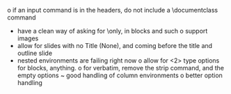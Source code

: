 o if an input command is in the headers, do not include a
  \documentclass command
- have a clean way of asking for \only, in blocks and such
o support images
- allow for slides with no Title (None), and coming before the title
  and outline slide
- nested environments are failing right now
o allow for <2> type options for blocks, anything.
o for verbatim, remove the strip command, and the empty options
~ good handling of column environments
o better option handling

